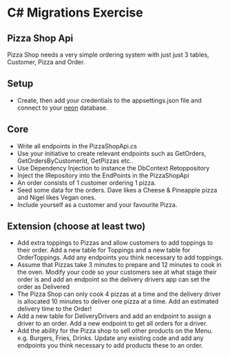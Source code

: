 # C# Migrations Exercise

## Pizza Shop Api

Pizza Shop needs a very simple ordering system with just just 3 tables, Customer, Pizza and Order.

## Setup
- Create, then add your credentials to the appsettings.json file and connect to your [neon](https://neon.tech) database.  

## Core

- Write all endpoints in the PizzaShopApi.cs
- Use your initiative to create relevant endpoints such as GetOrders, GetOrdersByCustomerId, GetPizzas etc..
- Use Dependency Injection to instance the DbContext Retoppository
- Inject the IRepository into the EndPoints in the PizzaShopApi
- An order consists of 1 customer ordering 1 pizza.
- Seed some data for the orders. Dave likes a Cheese & Pineapple pizza and Nigel likes Vegan ones.  
- Include yourself as a customer and your favourite Pizza.


## Extension (choose at least two)

- Add extra toppings to Pizzas and allow customers to add toppings to their order.  Add a new table for Toppings and a new table for OrderToppings.  Add any endpoints you think necessary to add toppings.
- Assume that Pizzas take 3 minutes to prepare and 12 minutes to cook in the oven. Modify your code so your customers see at what stage their order is and add an endpoint so the delivery drivers app can set the order as Delivered
- The Pizza Shop can only cook 4 pizzas at a time and the delivery driver is allocated 10 minutes to deliver one pizza at a time.  Add an estimated delivery time to the Order!
- Add a new table for DeliveryDrivers and add an endpoint to assign a driver to an order.  Add a new endpoint to get all orders for a driver.
- Add the ability for the Pizza shop to sell other products on the Menu. e.g. Burgers, Fries, Drinks.  Update any existing code and add any endpoints you think necessary to add products these to an order.



```
